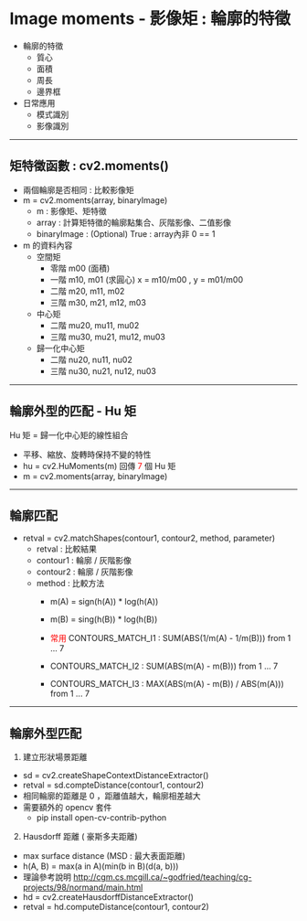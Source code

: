 # Image moments - 影像矩 : 輪廓的特徵
- 輪廓的特徵
  * 質心
  * 面積
  * 周長
  * 邊界框
- 日常應用
  * 模式識別
  * 影像識別

---
## 矩特徵函數 : cv2.moments()
- 兩個輪廓是否相同 : 比較影像矩
- m = cv2.moments(array, binaryImage)
  * m : 影像矩、矩特徵
  * array : 計算矩特徵的輪廓點集合、灰階影像、二值影像
  * binaryImage : (Optional) True : array內非 0 == 1
- m 的資料內容
  * 空間矩
    * 零階 m00 (面積)
    * 一階 m10, m01 (求圓心) x = m10/m00 , y = m01/m00
    * 二階 m20, m11, m02
    * 三階 m30, m21, m12, m03
  * 中心矩
    * 二階 mu20, mu11, mu02
    * 三階 mu30, mu21, mu12, mu03
  * 歸一化中心矩
    * 二階 nu20, nu11, nu02
    * 三階 nu30, nu21, nu12, nu03
---
## 輪廓外型的匹配 - Hu 矩
Hu 矩 = 歸一化中心矩的線性組合
- 平移、縮放、旋轉時保持不變的特性
- hu = cv2.HuMoments(m) 回傳<font color='red'> 7 </font>個 Hu 矩
-  m = cv2.moments(array, binaryImage)

---
## 輪廓匹配
- retval = cv2.matchShapes(contour1, contour2, method, parameter)
  * retval    : 比較結果
  * contour1  : 輪廓 / 灰階影像
  * contour2  : 輪廓 / 灰階影像
  * method    : 比較方法
    * m(A) = sign(h(A)) * log(h(A))
    * m(B) = sing(h(B)) * log(h(B))
    
    * <font color='red'>常用</font> CONTOURS_MATCH_I1    : SUM(ABS(1/m(A) - 1/m(B))) from 1 ... 7 
    * CONTOURS_MATCH_I2    : SUM(ABS(m(A) - m(B))) from 1 ... 7
    * CONTOURS_MATCH_I3    : MAX(ABS(m(A) - m(B)) / ABS(m(A))) from 1 ... 7

---
## 輪廓外型匹配
1. 建立形狀場景距離
  - sd = cv2.createShapeContextDistanceExtractor()
  - retval = sd.compteDistance(contour1, contour2)
  - 相同輪廓的距離是 0 ，距離值越大，輪廓相差越大
  - 需要額外的 opencv 套件
    - pip install open-cv-contrib-python
2. Hausdorff 距離 ( 豪斯多夫距離)
  - max surface distance (MSD : 最大表面距離) 
  - h(A, B) = max(a in A)(min(b in B)(d(a, b)))
  - 理論參考說明 http://cgm.cs.mcgill.ca/~godfried/teaching/cg-projects/98/normand/main.html
  - hd = cv2.createHausdorffDistanceExtractor()
  - retval = hd.computeDistance(contour1, contour2)
